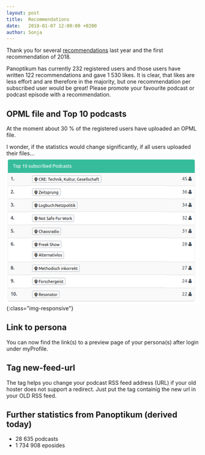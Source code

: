 ```yaml
---
layout: post
title:  Recommendations
date:   2018-01-07 12:00:00 +0200
author: Sonja
---
```


Thank you for several [recommendations](https://panoptikum.social/recommendations) last year and the first recommendation of 2018.

Panoptikum has currently 232 registered users and those users have written 122
recommendations and gave 1 530 likes. It is clear, that likes are less effort
and are therefore in the majority, but one recommendation per subscribed user
would be great! Please promote your favourite podcast or podcast episode with a
recommendation.

## OPML file and Top 10 podcasts

At the moment about 30 % of the registered users have uploaded an OPML file.

I wonder, if the statistics would change significantly, if all users uploaded
their files...
![Top 10](/img/top10-20180107.png){:class="img-responsive"}

## Link to persona

You can now find the link(s) to a preview page of your persona(s) after login
under myProfile.

## Tag new-feed-url

The <new-feed-url> tag helps you change your podcast RSS feed address (URL) if
your old hoster does not support a redirect. Just put the tag containig the new
url in your OLD RSS feed.

## Further statistics from Panoptikum (derived today)
* 28 635 podcasts
* 1 734 908 eposides
